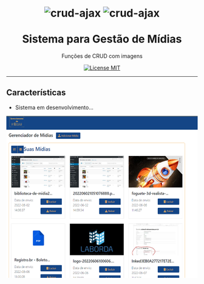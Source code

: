 <h1 align="center">
<br>
  <img src="https://storage.googleapis.com/hcode.com.br/courses/58/logo_svg5fc37f8680ecb.svg" alt="crud-ajax" width="300">
  <img src="https://storage.googleapis.com/hcode.com.br/courses/58/logo_svg5fc37f8680ecb.svg" alt="crud-ajax" width="300">
<br>
<br>
Sistema para Gestão de Mídias
</h1>

<p align="center"> Funções de CRUD com imagens</p>

<p align="center">
  <a href="https://opensource.org/licenses/MIT">
    <img src="https://img.shields.io/badge/License-MIT-blue.svg" alt="License MIT">
  </a>
</p>

<div align="center">
  
  <!-- <img align="center" src="https://raw.githubusercontent.com/Marlon-Paulo-da-Silva/Crud-PHP-com-AJAX/main/repo-img/gifajax.gif" alt="demo" height="325"><br><br>
  <img align="center" src="https://raw.githubusercontent.com/Marlon-Paulo-da-Silva/Crud-PHP-com-AJAX/main/repo-img/tela1.png" alt="demo" height="325"><br><br>
  <img align="center" src="https://raw.githubusercontent.com/Marlon-Paulo-da-Silva/Crud-PHP-com-AJAX/main/repo-img/tela2.png" alt="demo" height="325"><br><br>
  <img align="center" src="https://raw.githubusercontent.com/Marlon-Paulo-da-Silva/Crud-PHP-com-AJAX/main/repo-img/tela3.png" alt="demo" height="325"> -->
  

</div>

<hr />

## Características
- Sistema em desenvolvimento... 

<div align="center">
  <img align="center" src="https://github.com/Marlon-Paulo-da-Silva/Projeto-gerenciador-de-midias/blob/master/gerenciador-de-midias.png" alt="demo" height="425">

</div>